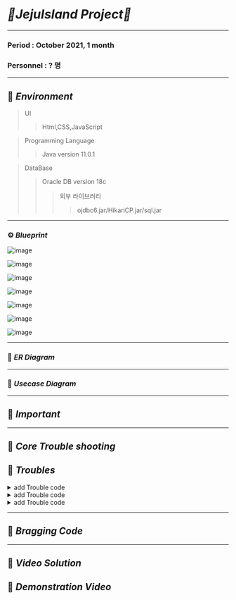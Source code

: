 # _🍊JejuIsland Project🍊_
***
### Period : October 2021,  1 month
### Personnel : ? 명
***
## 📌 _Environment_       
> UI
> > Html,CSS,JavaScript

> Programming Language
> > Java version 11.0.1

> DataBase
> > Oracle DB version 18c
> > > 외부 라이브러리
> > > > ojdbc6.jar/HikariCP.jar/sql.jar
***
### ⚙️ _Blueprint_

![image](https://user-images.githubusercontent.com/77534863/132796195-458c5d85-8814-4f15-820f-7c68bbfae3ea.png)

![image](https://user-images.githubusercontent.com/77534863/132796313-d93412e3-2284-4b94-b959-83f80307911a.png)

![image](https://user-images.githubusercontent.com/77534863/132796408-3ab66f8a-6a64-440b-a7b3-d69a78c5c469.png)

![image](https://user-images.githubusercontent.com/77534863/132796461-aafd93fd-1d01-44d9-8565-7bf10cea95d9.png)

![image](https://user-images.githubusercontent.com/77534863/132796498-8ec530cb-edba-4df7-82c0-bf34a914af1d.png)

![image](https://user-images.githubusercontent.com/77534863/132796553-6c450e4d-4586-49e0-bb8d-eb376d8a7791.png)

![image](https://user-images.githubusercontent.com/77534863/132796595-c6000ba2-68f1-4c25-8ee4-377778ea5dfe.png)


*** 
### 📌 _ER Diagram_

***   
### 📌 _Usecase Diagram_  
   


   
*** 
## 📌 _Important_


***
## 📌 _Core Trouble shooting_   


## 📝  _Troubles_   
<details>
	<summary> add Trouble code</summary>      
</details> 
<details>
	<summary> add Trouble code</summary>      
</details> 
<details>
	<summary> add Trouble code</summary>      
</details> 

***  

## 🔆 _Bragging Code_    
 
 
*** 

## 📌 _Video Solution_


## 📸 _Demonstration Video_   






